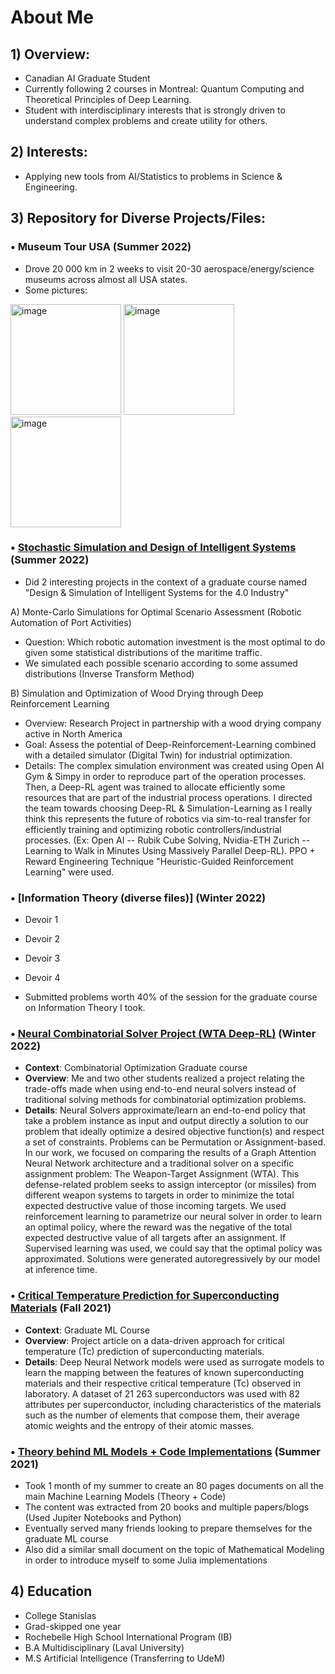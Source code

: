 # About Me


## 1) Overview:

- Canadian AI Graduate Student 
- Currently following 2 courses in Montreal: Quantum Computing and Theoretical Principles of Deep Learning. 
- Student with interdisciplinary interests that is strongly driven to understand complex problems and create utility for others.






## 2) Interests:

- Applying new tools from AI/Statistics to problems in Science & Engineering. 




## 3) Repository for Diverse Projects/Files:



### • Museum Tour USA (Summer 2022)

- Drove 20 000 km in 2 weeks to visit 20-30 aerospace/energy/science museums across almost all USA states.
- Some pictures:

<img width="177" alt="image" src="https://user-images.githubusercontent.com/118633117/218294763-1ce1b339-1108-4c83-99b8-85c0fd436665.png"> <img width="177" alt="image" src="https://user-images.githubusercontent.com/118633117/218294787-9858eb57-44d0-4a70-a971-1d56d86b53d8.png"> <img width="177" alt="image" src="https://user-images.githubusercontent.com/118633117/218294789-26586eaf-1637-4e4a-943b-f41ad6037f6a.png">




### • [Stochastic Simulation and Design of Intelligent Systems](link:____) (Summer 2022)

- Did 2 interesting projects in the context of a graduate course named "Design & Simulation of Intelligent Systems for the 4.0 Industry"

A) Monte-Carlo Simulations for Optimal Scenario Assessment (Robotic Automation of Port Activities)
- Question: Which robotic automation investment is the most optimal to do given some statistical distributions of the maritime traffic.
- We simulated each possible scenario according to some assumed distributions (Inverse Transform Method)

B) Simulation and Optimization of Wood Drying through Deep Reinforcement Learning

- Overview: Research Project in partnership with a wood drying company active in North America 
- Goal: Assess the potential of Deep-Reinforcement-Learning combined with a detailed simulator (Digital Twin) for industrial optimization.
- Details: The complex simulation environment was created using Open AI Gym & Simpy in order to reproduce part of the operation processes. Then, a Deep-RL agent was trained to allocate efficiently some resources that are part of the industrial process operations. I directed the team towards choosing Deep-RL & Simulation-Learning as I really think this represents the future of robotics via sim-to-real transfer for efficiently training and optimizing robotic controllers/industrial processes. (Ex: Open AI -- Rubik Cube Solving, Nvidia-ETH Zurich -- Learning to Walk in Minutes Using Massively Parallel Deep-RL). PPO + Reward Engineering Technique "Heuristic-Guided Reinforcement Learning" were used.







### • [Information Theory (diverse files)] (Winter 2022)

- Devoir 1
- Devoir 2
- Devoir 3
- Devoir 4

- Submitted problems worth 40% of the session for the graduate course on Information Theory I took.






### • [Neural Combinatorial Solver Project (WTA Deep-RL)](link:____) (Winter 2022)

- **Context**: Combinatorial Optimization Graduate course 
- **Overview**: Me and two other students realized a project relating the trade-offs made when using end-to-end neural solvers instead of traditional solving methods for combinatorial optimization problems. 
- **Details**: Neural Solvers approximate/learn an end-to-end policy that take a problem instance as input and output directly a solution to our problem that ideally optimize a desired objective function(s) and respect a set of constraints.  Problems can be Permutation or Assignment-based. In our work, we focused on comparing the results of a Graph Attention Neural Network architecture and a traditional solver on a specific assignment problem: The Weapon-Target Assignment (WTA). This defense-related problem seeks to assign interceptor (or missiles) from different weapon systems to targets in order to minimize the total expected destructive value of those incoming targets. We used reinforcement learning to parametrize our neural solver in order to learn an optimal policy, where the reward was the negative of the total expected destructive value of all targets after an assignment. If Supervised learning was used, we could say that the optimal policy was approximated. Solutions were generated autoregressively by our model at inference time. 



### • [Critical Temperature Prediction for Superconducting Materials](link:____) (Fall 2021)

- **Context**: Graduate ML Course
- **Overview**: Project article on a data-driven approach for critical temperature (Tc) prediction of superconducting materials. 
- **Details**: Deep Neural Network models were used as surrogate models to learn the mapping between the features of known superconducting materials and their respective critical temperature (Tc) observed in laboratory.  A dataset of 21 263 superconductors was used with 82 attributes per superconductor, including characteristics of the materials such as the number of elements that compose them, their average atomic weights and the entropy of their atomic masses.



### • [Theory behind ML Models + Code Implementations](link:____) (Summer 2021)  

- Took 1 month of my summer to create an 80 pages documents on all the main Machine Learning Models (Theory + Code)
- The content was extracted from 20 books and multiple papers/blogs (Used Jupiter Notebooks and Python)
- Eventually served many friends looking to prepare themselves for the graduate ML course
- Also did a similar small document on the topic of Mathematical Modeling in order to introduce myself to some Julia implementations


## 4) Education 

- College Stanislas
- Grad-skipped one year 
- Rochebelle High School International Program (IB) 
- B.A Multidisciplinary (Laval University)
- M.S Artificial Intelligence (Transferring to UdeM)
